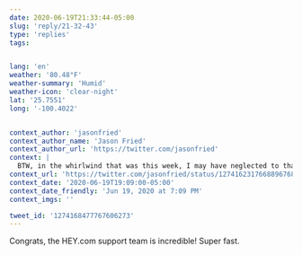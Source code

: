 ```yaml
---
date: 2020-06-19T21:33:44-05:00
slug: 'reply/21-32-43'
type: 'replies'
tags:


lang: 'en'
weather: '80.48°F'
weather-summary: 'Humid'
weather-icon: 'clear-night'
lat: '25.7551'
long: '-100.4022'


context_author: 'jasonfried'
context_author_name: 'Jason Fried'
context_author_url: 'https://twitter.com/jasonfried'
context: |
  BTW, in the whirlwind that was this week, I may have neglected to thank everyone for their incredible support. WOW, never ever been through a week like this. Massively popular product release, battling an existential threat to our business, hundreds of DMs + emails. TYTY ❤️
context_url: 'https://twitter.com/jasonfried/status/1274162317668896768?s=12'
context_date: '2020-06-19T19:09:00-05:00'
context_date_friendly: 'Jun 19, 2020 at 7:09 PM'
context_imgs: ''

tweet_id: '1274168477767606273'
---
```

Congrats, the HEY.com support team is incredible! Super fast.